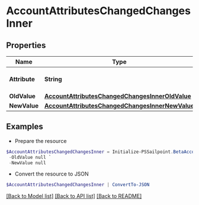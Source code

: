 # AccountAttributesChangedChangesInner
## Properties

Name | Type | Description | Notes
------------ | ------------- | ------------- | -------------
**Attribute** | **String** | The name of the attribute. | 
**OldValue** | [**AccountAttributesChangedChangesInnerOldValue**](AccountAttributesChangedChangesInnerOldValue.md) |  | 
**NewValue** | [**AccountAttributesChangedChangesInnerNewValue**](AccountAttributesChangedChangesInnerNewValue.md) |  | 

## Examples

- Prepare the resource
```powershell
$AccountAttributesChangedChangesInner = Initialize-PSSailpoint.BetaAccountAttributesChangedChangesInner  -Attribute sn `
 -OldValue null `
 -NewValue null
```

- Convert the resource to JSON
```powershell
$AccountAttributesChangedChangesInner | ConvertTo-JSON
```

[[Back to Model list]](../README.md#documentation-for-models) [[Back to API list]](../README.md#documentation-for-api-endpoints) [[Back to README]](../README.md)

